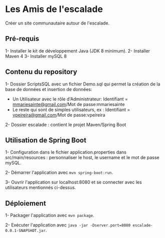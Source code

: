 # Les Amis de l'escalade
Créer un site communautaire autour de l'escalade.

## Pré-requis

1- Installer le kit de développement Java (JDK 8 minimum).
2- Installer Maven 4
3- Installer mySQL 8

## Contenu du repository

1- Dossier ScriptsSQL avec un fichier Demo.sql qui permet la création de la base de données et insertion de données:
  - Un Utilisateur avec le rôle d'Administrateur: Identifiant = mmariesainte@gmail.com/Mot de passe:mmariesainte
  - Le reste qui sont de simples utilisateurs, ex : Identifiant = vpeireira@gmail.com/Mot de passe:vpeireira

2- Dossier escalade : contient le projet Maven/Spring Boot

## Utilisation de Spring Boot

1- Configuration dans le fichier application.properties dans src/main/resources : personnaliser le host, le username et le mot de passe mySQL.

2- Démarrer l'application avec ``mvn spring-boot:run``.

3- Ouvrir l'application sur localhost:8080 et se connecter avec les utilisateurs mentionnés ci-dessus.

## Déploiement

1- Packager l'application avec ``mvn package``.

2- Exécuter l'application avec ``java -jar -Dserver.port=8080 escalade-0.0.1-SNAPSHOT.jar``.